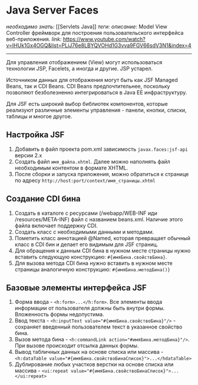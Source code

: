 # Java Server Faces
*необходимо знать:* [[Servlets Java]]
*теги:*
*описание:* Model View Controller фреймворк для построения пользовательского интерфейса веб-приложения.
*link:* https://www.youtube.com/watch?v=IHUk1Gx4OGQ&list=PLiJ76e8LBYQVOHd1G3vva9FGV66sdV3N1&index=4

---
Для управления отображением (View) могут использоваться технологии JSP, Facelets, а иногда и другие. JSP устарел.

Источником данных для отображения могут быть как JSF Managed Beans, так и CDI Beans. CDI Beans предпочтительнее, поскольку позволяют безболезненно интегрироваться в Java EE инфраструктуру.

Для JSF есть широкий выбор библиотек компонентов, которые реализуют различные элементы управления - панели, кнопки, списки, таблицы и многое другое.

## Настройка JSF
1. Добавить в файл проекта pom.xml зависимость `javax.faces:jsf-api` версии 2.x
2. Создать файл `имя_файла.xhtml`. Далее можно наполнять файл необходимым контентом в формате XHTML.
3. После сборки и запуска приложения, можно обратиться к странице по адресу `http://host:port/context/имя_страницы.xhtml`

## Создание CDI бина
1. Создать в каталоге с ресурсами (/webapp/WEB-INF иди /resources/META-INF) файл с названием beans.xml. Наличие этого файла включает поддержку CDI.
2. Создать класс с необходимыми данными и методами.
3. Пометить класс аннотацией @Named, которая превращает обычный класс в CDI бин и делает его видимым для JSF страниц.
4. Для обращения к данным CDI бина в нужном месте страницы нужно вставить следующую конструкцию: `#{имяБина.свойствБина}`.
5. Для вызова метода CDI бина нужно вставить в нужном месте страницы аналогичную конструкцию: `#{имяБина.методБина()}`

## Базовые элементы интерфейса JSF
1. Форма ввода - `<h:form>...</h:form>`. Все элементы ввода информации от пользователя должны быть внутри формы. Вложенность формы недопустима.
2. Ввод текста - `<h:inputText value="#{имяБина.свойствоБина}"/>` - сохраняет введенный пользователем текст в указанное свойство бина.
3. Вызов метода бина - `<h:commandLink action="#имяБина.методБина}"/>`. При вызове происходит отсылка данных формы.
4. Вывод табличных данных на основе списка или массива - `<h:dataTable value="#{имяБина.свойствоБинаСписок}">...</hdataTable>`
5. Дублирование любых участков верстки на основе списка или массива - `<ui:repeat value="#{имяБина.свойствоБинаСписок}">...</ui:repeat>`